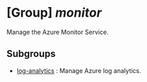 # [Group] _monitor_

Manage the Azure Monitor Service.

## Subgroups

- [log-analytics](/Commands/monitor/log-analytics/readme.md)
: Manage Azure log analytics.
